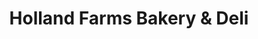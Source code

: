---
title: "Holland Farms Bakery & Deli"
url: /yorkville/holland-farms-bakery-and-deli/
shop: bakery
---